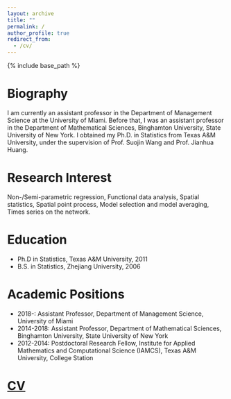 ```yaml
---
layout: archive
title: ""
permalink: /
author_profile: true
redirect_from:
  - /cv/
---
```


{% include base_path %}

Biography
======
I am currently an assistant professor in the Department of Management Science at the University of Miami. Before that, I was an assistant professor in the Department of Mathematical Sciences, Binghamton University, State University of New York. I obtained my Ph.D. in Statistics from Texas A&M University, under the supervision of Prof. Suojin Wang and Prof. Jianhua Huang.

Research Interest
======
Non-/Semi-parametric regression, Functional data analysis, Spatial statistics, Spatial
point process, Model selection and model averaging, Times series on the network.

Education
======
* Ph.D in Statistics, Texas A&M University, 2011
* B.S. in Statistics, Zhejiang University, 2006

Academic Positions
======
* 2018-: Assistant Professor, Department of Management Science, University of Miami
* 2014-2018: Assistant Professor, Department of Mathematical Sciences, Binghamton University, State University of New York
* 2012-2014: Postdoctoral Research Fellow, Institute for Applied Mathematics and Computational Science (IAMCS), Texas A&M University, College Station

[CV](http://statxgg.github.io/files/cv.pdf)
======
